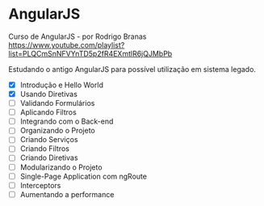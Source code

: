 
# AngularJS

Curso de AngularJS - por Rodrigo Branas
https://www.youtube.com/playlist?list=PLQCmSnNFVYnTD5p2fR4EXmtlR6jQJMbPb

Estudando o antigo AngularJS para possível utilização em sistema legado.

- [x] Introdução e Hello World
- [x] Usando Diretivas
- [ ] Validando Formulários
- [ ] Aplicando Filtros
- [ ] Integrando com o Back-end
- [ ] Organizando o Projeto
- [ ] Criando Serviços
- [ ] Criando Filtros
- [ ] Criando Diretivas
- [ ] Modularizando o Projeto
- [ ] Single-Page Application com ngRoute
- [ ] Interceptors
- [ ] Aumentando a performance